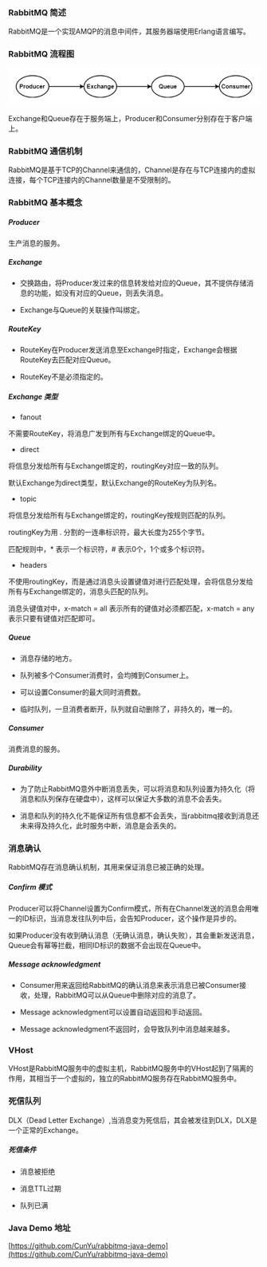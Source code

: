 ### RabbitMQ 简述

RabbitMQ是一个实现AMQP的消息中间件，其服务器端使用Erlang语言编写。

### RabbitMQ 流程图

<img src="./框架工具/RabbitMQ/image/RabbitMQ流程图.png" alt="RabbitMQ流程图"/>

Exchange和Queue存在于服务端上，Producer和Consumer分别存在于客户端上。

### RabbitMQ 通信机制

RabbitMQ是基于TCP的Channel来通信的，Channel是存在与TCP连接内的虚拟连接，每个TCP连接内的Channel数量是不受限制的。

### RabbitMQ 基本概念

##### Producer

生产消息的服务。

##### Exchange

* 交换路由，将Producer发过来的信息转发给对应的Queue，其不提供存储消息的功能，如没有对应的Queue，则丢失消息。

* Exchange与Queue的关联操作叫绑定。

##### RouteKey

* RouteKey在Producer发送消息至Exchange时指定，Exchange会根据RouteKey去匹配对应Queue。

* RouteKey不是必须指定的。

##### Exchange 类型

* fanout

不需要RouteKey，将消息广发到所有与Exchange绑定的Queue中。

* direct

将信息分发给所有与Exchange绑定的，routingKey对应一致的队列。

默认Exchange为direct类型，默认Exchange的RouteKey为队列名。

* topic

将信息分发给所有与Exchange绑定的，routingKey按规则匹配的队列。

routingKey为用 . 分割的一连串标识符，最大长度为255个字节。

匹配规则中，\* 表示一个标识符，# 表示0个，1个或多个标识符。

* headers

不使用routingKey，而是通过消息头设置键值对进行匹配处理，会将信息分发给所有与Exchange绑定的，消息头匹配的队列。

消息头键值对中，x-match = all 表示所有的键值对必须都匹配，x-match = any 表示只要有键值对匹配即可。

##### Queue

* 消息存储的地方。

* 队列被多个Consumer消费时，会均摊到Consumer上。

* 可以设置Consumer的最大同时消费数。

* 临时队列，一旦消费者断开，队列就自动删除了，非持久的，唯一的。

##### Consumer

消费消息的服务。

##### Durability

* 为了防止RabbitMQ意外中断消息丢失，可以将消息和队列设置为持久化（将消息和队列保存在硬盘中），这样可以保证大多数的消息不会丢失。

* 消息和队列的持久化不能保证所有信息都不会丢失，当rabbitmq接收到消息还未来得及持久化，此时服务中断，消息是会丢失的。

### 消息确认

RabbitMQ存在消息确认机制，其用来保证消息已被正确的处理。

##### Confirm 模式

Producer可以将Channel设置为Confirm模式，所有在Channel发送的消息会用唯一的ID标识，当消息发往队列中后，会告知Producer，这个操作是异步的。

如果Producer没有收到确认消息（无确认消息，确认失败），其会重新发送消息，Queue会有幂等拦截，相同ID标识的数据不会出现在Queue中。

##### Message acknowledgment

* Consumer用来返回给RabbitMQ的确认消息来表示消息已被Consumer接收，处理，RabbitMQ可以从Queue中删除对应的消息了。

* Message acknowledgment可以设置自动返回和手动返回。

* Message acknowledgment不返回时，会导致队列中消息越来越多。

### VHost

VHost是RabbitMQ服务中的虚拟主机，RabbitMQ服务中的VHost起到了隔离的作用，其相当于一个虚拟的，独立的RabbitMQ服务存在RabbitMQ服务中。

### 死信队列

DLX（Dead Letter Exchange）,当消息变为死信后，其会被发往到DLX，DLX是一个正常的Exchange。

##### 死信条件

* 消息被拒绝

* 消息TTL过期

* 队列已满

### Java Demo 地址

[https://github.com/CunYu/rabbitmq-java-demo](https://github.com/CunYu/rabbitmq-java-demo)